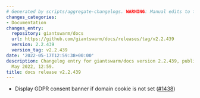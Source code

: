 ```yaml
---
# Generated by scripts/aggregate-changelogs. WARNING: Manual edits to this files will be overwritten.
changes_categories:
- Documentation
changes_entry:
  repository: giantswarm/docs
  url: https://github.com/giantswarm/docs/releases/tag/v2.2.439
  version: 2.2.439
  version_tag: v2.2.439
date: '2022-05-17T12:59:38+00:00'
description: Changelog entry for giantswarm/docs version 2.2.439, published on 17
  May 2022, 12:59.
title: docs release v2.2.439
---
```


- Display GDPR consent banner if domain cookie is not set ([#1438](https://github.com/giantswarm/docs/pull/1438))
